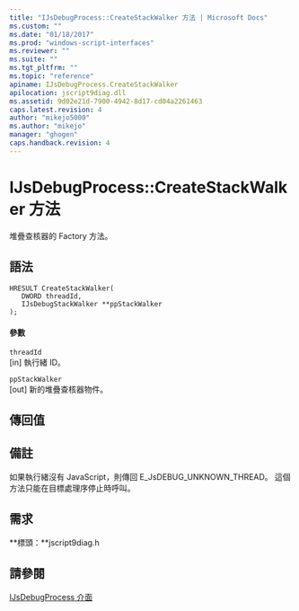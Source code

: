 ```yaml
---
title: "IJsDebugProcess::CreateStackWalker 方法 | Microsoft Docs"
ms.custom: ""
ms.date: "01/18/2017"
ms.prod: "windows-script-interfaces"
ms.reviewer: ""
ms.suite: ""
ms.tgt_pltfrm: ""
ms.topic: "reference"
apiname: IJsDebugProcess.CreateStackWalker
apilocation: jscript9diag.dll
ms.assetid: 9d02e21d-7900-4942-8d17-cd04a2261463
caps.latest.revision: 4
author: "mikejo5000"
ms.author: "mikejo"
manager: "ghogen"
caps.handback.revision: 4
---
```

# IJsDebugProcess::CreateStackWalker 方法
堆疊查核器的 Factory 方法。  
  
## 語法  
  
```  
HRESULT CreateStackWalker(  
   DWORD threadId,  
   IJsDebugStackWalker **ppStackWalker  
);  
```  
  
#### 參數  
 `threadId`  
 \[in\] 執行緒 ID。  
  
 `ppStackWalker`  
 \[out\] 新的堆疊查核器物件。  
  
## 傳回值  
  
## 備註  
 如果執行緒沒有 JavaScript，則傳回 E\_JsDEBUG\_UNKNOWN\_THREAD。  這個方法只能在目標處理序停止時呼叫。  
  
## 需求  
 **標頭：**jscript9diag.h  
  
## 請參閱  
 [IJsDebugProcess 介面](../../winscript/reference/ijsdebugprocess-interface.md)